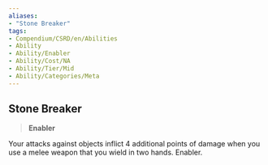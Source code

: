 ```yaml
---
aliases:
- "Stone Breaker"
tags:
- Compendium/CSRD/en/Abilities
- Ability
- Ability/Enabler
- Ability/Cost/NA
- Ability/Tier/Mid
- Ability/Categories/Meta
---
```


  
## Stone Breaker  
>**Enabler**
  
Your attacks against objects inflict 4 additional points of damage when you use a melee weapon that you wield in two hands. Enabler.